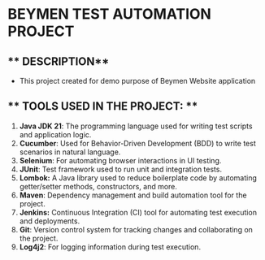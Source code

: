 # **BEYMEN TEST AUTOMATION PROJECT**


## ** DESCRIPTION**

* This project created for demo purpose of Beymen Website application


## ** TOOLS USED IN THE PROJECT: **

1. **Java JDK 21**: The programming language used for writing test scripts and application logic.
2. **Cucumber**: Used for Behavior-Driven Development (BDD) to write test scenarios in natural language.
3. **Selenium**: For automating browser interactions in UI testing.
4. **JUnit**: Test framework used to run unit and integration tests.
5. **Lombok:** A Java library used to reduce boilerplate code by automating getter/setter methods, constructors, and more.
6. **Maven**: Dependency management and build automation tool for the project.
7. **Jenkins:** Continuous Integration (CI) tool for automating test execution and deployments.
8. **Git**: Version control system for tracking changes and collaborating on the project.
9. **Log4j2**: For logging information during test execution.



